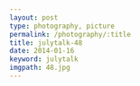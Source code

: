 ```yaml
---
layout: post
type: photography, picture
permalink: /photography/:title
title: julytalk-48
date: 2014-01-16
keyword: julytalk
imgpath: 48.jpg
---
```



